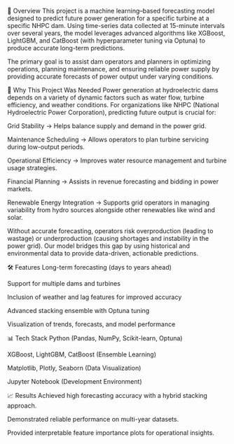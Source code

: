 📌 Overview
This project is a machine learning–based forecasting model designed to predict future power generation for a specific turbine at a specific NHPC dam. Using time-series data collected at 15-minute intervals over several years, the model leverages advanced algorithms like XGBoost, LightGBM, and CatBoost (with hyperparameter tuning via Optuna) to produce accurate long-term predictions.

The primary goal is to assist dam operators and planners in optimizing operations, planning maintenance, and ensuring reliable power supply by providing accurate forecasts of power output under varying conditions.

🎯 Why This Project Was Needed
Power generation at hydroelectric dams depends on a variety of dynamic factors such as water flow, turbine efficiency, and weather conditions. For organizations like NHPC (National Hydroelectric Power Corporation), predicting future output is crucial for:

Grid Stability → Helps balance supply and demand in the power grid.

Maintenance Scheduling → Allows operators to plan turbine servicing during low-output periods.

Operational Efficiency → Improves water resource management and turbine usage strategies.

Financial Planning → Assists in revenue forecasting and bidding in power markets.

Renewable Energy Integration → Supports grid operators in managing variability from hydro sources alongside other renewables like wind and solar.

Without accurate forecasting, operators risk overproduction (leading to wastage) or underproduction (causing shortages and instability in the power grid). Our model bridges this gap by using historical and environmental data to provide data-driven, actionable predictions.

🛠️ Features
Long-term forecasting (days to years ahead)

Support for multiple dams and turbines

Inclusion of weather and lag features for improved accuracy

Advanced stacking ensemble with Optuna tuning

Visualization of trends, forecasts, and model performance

📊 Tech Stack
Python (Pandas, NumPy, Scikit-learn, Optuna)

XGBoost, LightGBM, CatBoost (Ensemble Learning)

Matplotlib, Plotly, Seaborn (Data Visualization)

Jupyter Notebook (Development Environment)


📈 Results
Achieved high forecasting accuracy with a hybrid stacking approach.

Demonstrated reliable performance on multi-year datasets.

Provided interpretable feature importance plots for operational insights.
